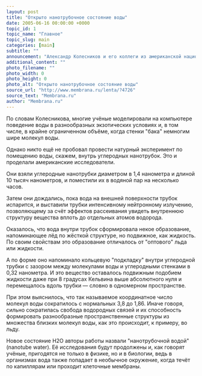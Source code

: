 ```yaml
---
layout: post
title: "Открыто нанотрубочное состояние воды"
date: 2005-06-16 00:00:00 +0000
topic_id: 1
topic_name: "Главное"
topic_slug: main
categories: [main]
subtitle: ""
announcement: "Александр Колесников и его коллеги из американской национальной лаборатории Аргонн (Argonne National Laboratory) открыли новое состояние воды, при котором она не замерзает даже вблизи абсолютного нуля."
additional_content: ""
photo_filename: ""
photo_width: 0
photo_height: 0
photo_alt: "Открыто нанотрубочное состояние воды"
source_url: "http://www.membrana.ru/lenta/?4726"
source_text: "Membrana.ru"
author: "Membrana.ru"
---
```

По словам Колесникова, многие учёные моделировали на компьютере поведение воды в разнообразных экзотических условиях и, в том числе, в крайне ограниченном объёме, когда стенки "бака" немногим шире молекул воды.

Однако никто ещё не пробовал провести натурный эксперимент по помещению воды, скажем, внутрь углеродных нанотрубок. Это и проделали американские исследователи.

Они взяли углеродные нанотрубки диаметром в 1,4 нанометра и длиной 10 тысяч нанометров, и поместили их в водяной пар на несколько часов.

Затем они дождались, пока вода на внешней поверхности трубок испарится, и выставили трубки интенсивному нейтронному излучению, позволяющему за счёт эффектов рассеивания увидеть внутреннюю структуру вещества вплоть до отдельных атомов водорода.

Оказалось, что вода внутри трубок сформировала некое образование, напоминающее лёд по жёсткой структуре, но подвижное, как жидкость. По своим свойствам это образование отличалось от "оптового" льда или жидкости.

А по форме оно напоминало кольцевую "подкладку" внутри углеродной трубки с зазором между молекулами воды и углеродными стенками в 0,32 нанометра. И это вещество оставалось подвижным подобием жидкости даже при 8 градусах Кельвина выше абсолютного нуля и перемещалось вдоль трубки — словно в одномерном пространстве.

При этом выяснилось, что так называемое координатное число молекул воды сократилось с нормальных 3,8 до 1,86. Иначе говоря, сильно сократилась свобода водородных связей и их способность формировать разнообразные пространственные структуры из множества близких молекул воды, как это происходит, к примеру, во льду.

Новое состояние H2O авторы работы назвали "нанотрубочной водой" (nanotube water). Её исследования будут продолжены и, как говорят учёные, пригодятся не только в физике, но и в биологии, ведь в организмах вода также попадает в необычное окружение, когда течёт по капиллярам или проходит клеточные мембраны.
